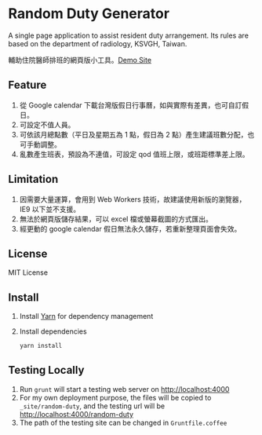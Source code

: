 # Random Duty Generator

A single page application to assist resident duty arrangement. Its rules are based on the department of radiology, KSVGH, Taiwan.

輔助住院醫師排班的網頁版小工具。[Demo Site](http://radtools.tsai.it/vghks-random-duty/)

## Feature

1. 從 Google calendar 下載台灣版假日行事曆，如與實際有差異，也可自訂假日。
2. 可設定不值人員。
3. 可依該月總點數（平日及星期五為 1 點，假日為 2 點）產生建議班數分配，也可手動調整。
4. 亂數產生班表，預設為不連值，可設定 qod 值班上限，或班距標準差上限。

## Limitation

1. 因需要大量運算，會用到 Web Workers 技術，故建議使用新版的瀏覽器，IE9 以下並不支援。
2. 無法於網頁版儲存結果，可以 excel 檔或螢幕截圖的方式匯出。
3. 經更動的 google calendar 假日無法永久儲存，若重新整理頁面會失效。

## License

MIT License

## Install

1. Install [Yarn](https://yarnpkg.com/) for dependency management
2. Install dependencies

   ```bash
   yarn install
   ```

## Testing Locally

1. Run `grunt` will start a testing web server on <http://localhost:4000>
2. For my own deployment purpose, the files will be copied to `_site/random-duty`, and the testing url will be <http://localhost:4000/random-duty>
3. The path of the testing site can be changed in `Gruntfile.coffee`

